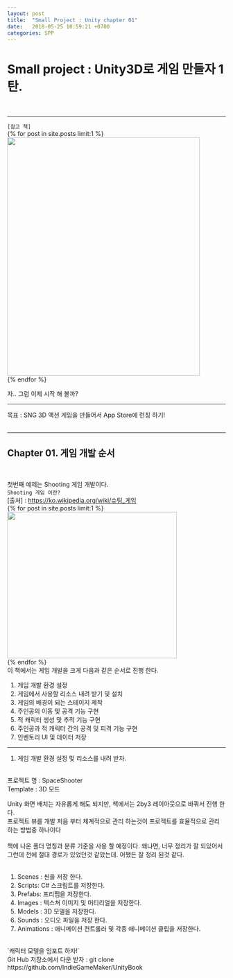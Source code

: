 ```yaml
---
layout: post
title:  "Small Project : Unity chapter 01"
date:   2018-05-25 10:59:21 +0700
categories: SPP
---
```

<h1> Small project : Unity3D로 게임 만들자 1탄. </h1> <br>

---
`[참고 책]` <br>
{% for post in site.posts limit:1 %}
<img src="https://paypulse.github.io/assets/images/unityBook.png" width="444" height="550"/>  
{% endfor %}
<br>

자.. 그럼 이제 시작 해 볼까?

---
<div class="redFont"> 목표 : SNG 3D 액션 게임을 만들어서 App Store에 런칭 하기!
</div><br>

---
<h2>Chapter 01. 게임 개발 순서 </h2><br>

첫번째 예제는 Shooting 게임 개발이다. <br>
`Shooting 게임 이란?` <br>
[출처] : https://ko.wikipedia.org/wiki/슈팅_게임 <br>
{% for post in site.posts limit:1 %}
<img src="https://paypulse.github.io/assets/images/shootingEx1.png" width="391" height="338"/>  
{% endfor %}
<br>
이 책에서는 게임 개발을 크게 다음과 같은 순서로 진행 한다. <br>
1. 게임 개발 환경 설정 <br>
2. 게임에서 사용할 리소스 내려 받기 및 설치 <br>
3. 게임의 배경이 되는 스테이지 제작 <br>
4. 주인공의 이동 및 공격 기능 구현 <br>
5. 적 캐릭터 생성 및 추적 기능 구현 <br>
6. 주인공과 적 캐릭터 간의 공격 및 피격 기능 구현 <br>
7. 인벤토리 UI 및 데이터 저장 <br>

---
1. 게임 개발 환경 설정 및 리소스를 내려 받자. <br>
<br>
프로젝트 명 : SpaceShooter <br>
Template   : 3D 모드 <br>

Unity 화면 배치는 자유롭게 해도 되지만, 책에서는 2by3 레이아웃으로 바꿔서 진행 한다.<br>
프로젝트 뷰를 개발 처음 부터 체계적으로 관리 하는것이 프로젝트를 효율적으로 관리 하는 방법중 하나이다 <br>
<br>
책에 나온 폴더 명칭과 분류 기준을 사용 할 예정이다. 왜냐면, 너무 정리가 잘 되있어서 <br>
그런데 전에 절대 경로가 있었던것 같았는데. 어쨌든 잘 정리 된것 같다. <br>
<br>
01. Scenes : 씬을 저장 한다. <br>
02. Scripts: C# 스크립트를 저장한다. <br>
03. Prefabs: 프리팹을 저장한다. <br>
04. Images : 텍스쳐 이미지 및 머티리얼을 저장한다.<br>
05. Models : 3D 모델을 저장한다. <br>
06. Sounds : 오디오 파일을 저장 한다. <br>
07. Animations : 애니메이션 컨트롤러 및 각종 애니메이션 클립을 저장한다. <br>

<br>
`캐릭터 모델을 임포트 하자!` <br>
<div class="blueFont">Git Hub 저장소에서 다운 받자 : git clone https://github.com/IndieGameMaker/UnityBook
</div><br>
